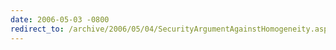 ```yaml
---
date: 2006-05-03 -0800
redirect_to: /archive/2006/05/04/SecurityArgumentAgainstHomogeneity.aspx/
---
```

